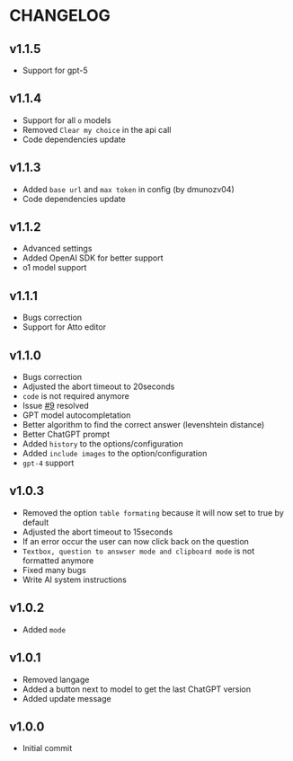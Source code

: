 # CHANGELOG

## v1.1.5

- Support for gpt-5

## v1.1.4

- Support for all `o` models
- Removed `Clear my choice` in the api call
- Code dependencies update

## v1.1.3

- Added `base url` and `max token` in config (by dmunozv04)
- Code dependencies update

## v1.1.2

- Advanced settings
- Added OpenAI SDK for better support
- o1 model support

## v1.1.1

- Bugs correction
- Support for Atto editor

## v1.1.0

- Bugs correction
- Adjusted the abort timeout to 20seconds
- `code` is not required anymore
- Issue [#9](https://github.com/yoannchb-pro/MoodleGPT/issues/9) resolved
- GPT model autocompletation
- Better algorithm to find the correct answer (levenshtein distance)
- Better ChatGPT prompt
- Added `history` to the options/configuration
- Added `include images` to the option/configuration
- `gpt-4` support

## v1.0.3

- Removed the option `table formating` because it will now set to true by default
- Adjusted the abort timeout to 15seconds
- If an error occur the user can now click back on the question
- `Textbox, question to answser mode and clipboard mode` is not formatted anymore
- Fixed many bugs
- Write AI system instructions

## v1.0.2

- Added `mode`

## v1.0.1

- Removed langage
- Added a button next to model to get the last ChatGPT version
- Added update message

## v1.0.0

- Initial commit
